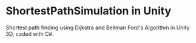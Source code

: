 # ShortestPathSimulation in Unity
Shortest path finding using Dijkstra and Bellman Ford's Algorithm in Unity 3D, coded with C#.
